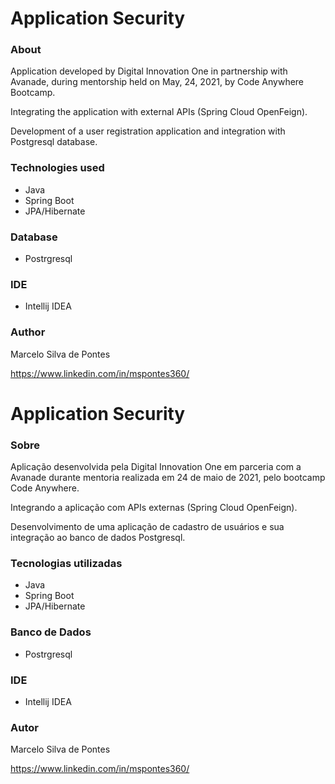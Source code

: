 # Application Security

### About

<p>Application developed by Digital Innovation One in partnership with Avanade, during mentorship held on May, 24, 2021, by Code Anywhere Bootcamp.<p>

<p>Integrating the application with external APIs (Spring Cloud OpenFeign).<p>

<p>Development of a user registration application and integration with Postgresql database.<p>

### Technologies used
* Java
* Spring Boot
* JPA/Hibernate

### Database
* Postrgresql

### IDE
* Intellij IDEA

### Author
<p>Marcelo Silva de Pontes<p>

<https://www.linkedin.com/in/mspontes360/>

  
# Application Security

### Sobre

<p>Aplicação desenvolvida pela Digital Innovation One em parceria com a Avanade durante mentoria realizada em 24 de maio de 2021, pelo bootcamp Code Anywhere.<p>

<p>Integrando a aplicação com APIs externas (Spring Cloud OpenFeign).<p>

<p>Desenvolvimento de uma aplicação de cadastro de usuários e sua integração ao banco de dados Postgresql.<p>

### Tecnologias utilizadas
* Java
* Spring Boot
* JPA/Hibernate

### Banco de Dados
* Postrgresql

### IDE
* Intellij IDEA


### Autor
<p>Marcelo Silva de Pontes<p>

<https://www.linkedin.com/in/mspontes360/>

